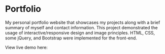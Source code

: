 # Portfolio
My personal portfolio website that showcases my projects along with a brief summary of myself and contact information. This project demonstrated the usage of interactive/responsive design and image principles. HTML, CSS, some jQuery, and Bootstrap were implemented for the front-end.

View live demo here:

